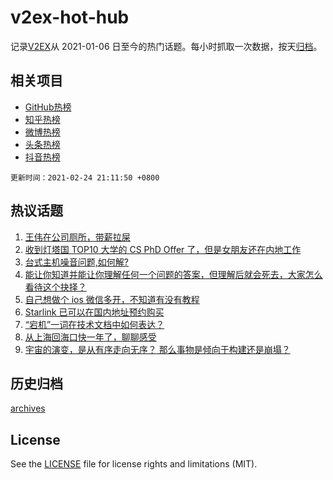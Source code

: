 # v2ex-hot-hub

 记录[V2EX](https://www.v2ex.com/)从 2021-01-06 日至今的热门话题。每小时抓取一次数据，按天[归档](archives)。
 
 ## 相关项目

- [GitHub热榜](https://github.com/lonnyzhang423/github-hot-hub)
- [知乎热榜](https://github.com/lonnyzhang423/zhihu-hot-hub)
- [微博热榜](https://github.com/lonnyzhang423/weibo-hot-hub)
- [头条热榜](https://github.com/lonnyzhang423/toutiao-hot-hub)
- [抖音热榜](https://github.com/lonnyzhang423/douyin-hot-hub)


 `更新时间：2021-02-24 21:11:50 +0800`

## 热议话题

1. [王伟在公司厕所，带薪拉屎](https://www.v2ex.com/t/755667)
1. [收到灯塔国 TOP10 大学的 CS PhD Offer 了，但是女朋友还在内地工作](https://www.v2ex.com/t/755750)
1. [台式主机噪音问题,如何解?](https://www.v2ex.com/t/755642)
1. [能让你知道并能让你理解任何一个问题的答案，但理解后就会死去，大家怎么看待这个抉择？](https://www.v2ex.com/t/755698)
1. [自己想做个 ios 微信多开，不知道有没有教程](https://www.v2ex.com/t/755689)
1. [Starlink 已可以在国内地址预约购买](https://www.v2ex.com/t/755749)
1. [“宕机”一词在技术文档中如何表达？](https://www.v2ex.com/t/755812)
1. [从上海回海口快一年了，聊聊感受](https://www.v2ex.com/t/755726)
1. [宇宙的演变，是从有序走向无序？ 那么事物是倾向于构建还是崩塌？](https://www.v2ex.com/t/755674)

## 历史归档

[archives](archives)

## License

See the [LICENSE](LICENSE) file for license rights and limitations (MIT).
